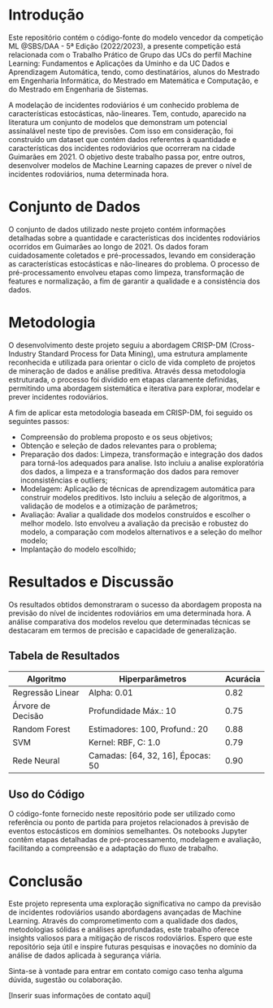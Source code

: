 # Introdução

Este repositório contém o código-fonte do modelo vencedor da competição ML @SBS/DAA - 5ª Edição (2022/2023), a presente competição está relacionada com o Trabalho Prático de Grupo das UCs do perfil Machine Learning: Fundamentos e Aplicações da Uminho e da UC Dados e Aprendizagem Automática, tendo, como destinatários, alunos do Mestrado em Engenharia Informática, do Mestrado em Matemática e Computação, e do Mestrado em Engenharia de Sistemas. 

A modelação de incidentes rodoviários é um conhecido problema de características estocásticas, não-lineares. Tem, contudo, aparecido na literatura um conjunto de modelos que demonstram um potencial assinalável neste tipo de previsões. Com isso em consideração, foi construído um dataset que contém dados referentes à quantidade e características dos incidentes rodoviários que ocorreram na cidade Guimarães em 2021. O objetivo deste trabalho passa por, entre outros, desenvolver
modelos de Machine Learning capazes de prever o nível de incidentes rodoviários, numa determinada hora.

# Conjunto de Dados

O conjunto de dados utilizado neste projeto contém informações detalhadas sobre a quantidade e características dos incidentes rodoviários ocorridos em Guimarães ao longo de 2021. Os dados foram cuidadosamente coletados e pré-processados, levando em consideração as características estocásticas e não-lineares do problema. O processo de pré-processamento envolveu etapas como limpeza, transformação de features e normalização, a fim de garantir a qualidade e a consistência dos dados.

# Metodologia

O desenvolvimento deste projeto seguiu a abordagem CRISP-DM (Cross-Industry Standard Process for Data Mining), uma estrutura amplamente reconhecida e utilizada para orientar o ciclo de vida completo de projetos de mineração de dados e análise preditiva. Através dessa metodologia estruturada, o processo foi dividido em etapas claramente definidas, permitindo uma abordagem sistemática e iterativa para explorar, modelar e prever incidentes rodoviários.

A fim de aplicar esta metodologia baseada em CRISP-DM, foi seguido os
seguintes passos:
* Compreensão do problema proposto e os seus objetivos;
* Obtenção e seleção de dados relevantes para o problema;
* Preparação dos dados: Limpeza, transformação e integração dos dados
para torná-los adequados para analise. Isto incluiu a analise exploratória
dos dados, a limpeza e a transformação dos dados para remover inconsistências e outliers;
* Modelagem: Aplicação de técnicas de aprendizagem automática para construir modelos preditivos. Isto incluiu a seleção de algoritmos, a validação
de modelos e a otimização de parâmetros;
* Avaliação: Avaliar a qualidade dos modelos construídos e escolher o melhor modelo. Isto envolveu a avaliação da precisão e robustez do modelo,
a comparação com modelos alternativos e a seleção do melhor modelo;
* Implantação do modelo escolhido;


# Resultados e Discussão

Os resultados obtidos demonstraram o sucesso da abordagem proposta na previsão do nível de incidentes rodoviários em uma determinada hora. A análise comparativa dos modelos revelou que determinadas técnicas se destacaram em termos de precisão e capacidade de generalização. 

## Tabela de Resultados

| Algoritmo          | Hiperparâmetros                   | Acurácia     |
|--------------------|-----------------------------------|--------------|
| Regressão Linear   | Alpha: 0.01                       | 0.82         |
| Árvore de Decisão  | Profundidade Máx.: 10             | 0.75         |
| Random Forest      | Estimadores: 100, Profund.: 20    | 0.88         |
| SVM                | Kernel: RBF, C: 1.0               | 0.79         |
| Rede Neural        | Camadas: [64, 32, 16], Épocas: 50 | 0.90         |

## Uso do Código

O código-fonte fornecido neste repositório pode ser utilizado como referência ou ponto de partida para projetos relacionados à previsão de eventos estocásticos em domínios semelhantes. Os notebooks Jupyter contêm etapas detalhadas de pré-processamento, modelagem e avaliação, facilitando a compreensão e a adaptação do fluxo de trabalho.

# Conclusão

Este projeto representa uma exploração significativa no campo da previsão de incidentes rodoviários usando abordagens avançadas de Machine Learning. Através do comprometimento com a qualidade dos dados, metodologias sólidas e análises aprofundadas, este trabalho oferece insights valiosos para a mitigação de riscos rodoviários. Espero que este repositório seja útil e inspire futuras pesquisas e inovações no domínio da análise de dados aplicada à segurança viária.

Sinta-se à vontade para entrar em contato comigo caso tenha alguma dúvida, sugestão ou colaboração.

[Inserir suas informações de contato aqui]

